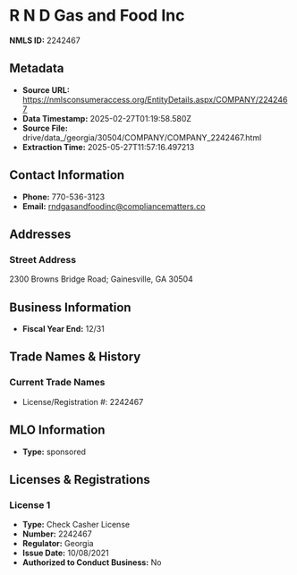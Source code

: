 # R N D Gas and Food Inc

**NMLS ID:** 2242467

## Metadata
- **Source URL:** https://nmlsconsumeraccess.org/EntityDetails.aspx/COMPANY/2242467
- **Data Timestamp:** 2025-02-27T01:19:58.580Z
- **Source File:** drive/data_/georgia/30504/COMPANY/COMPANY_2242467.html
- **Extraction Time:** 2025-05-27T11:57:16.497213

## Contact Information
- **Phone:** 770-536-3123
- **Email:** rndgasandfoodinc@compliancematters.co

## Addresses
### Street Address
2300 Browns Bridge Road; Gainesville, GA 30504

## Business Information
- **Fiscal Year End:** 12/31

## Trade Names & History
### Current Trade Names
- License/Registration #: 2242467

## MLO Information
- **Type:** sponsored

## Licenses & Registrations

### License 1
- **Type:** Check Casher License
- **Number:** 2242467
- **Regulator:** Georgia
- **Issue Date:** 10/08/2021
- **Authorized to Conduct Business:** No

